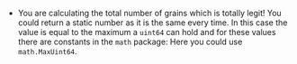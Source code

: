 - You are calculating the total number of grains which is totally legit! You could return a static number as it is the same every time. In this case the value is equal to the maximum a `uint64` can hold and for these values there are constants in the `math` package: Here you could use `math.MaxUint64`.
